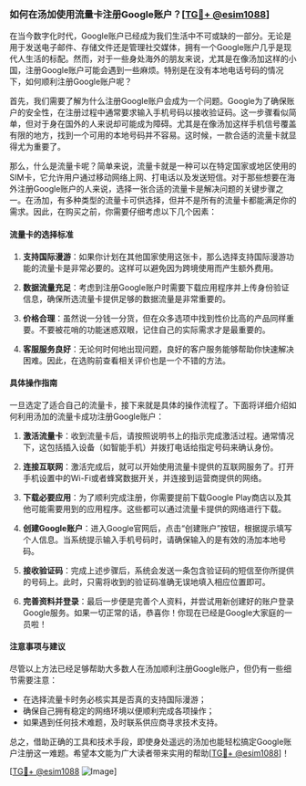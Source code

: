 ### 如何在汤加使用流量卡注册Google账户？[[TG💪+ @esim1088](https://t.me/s/esim1088)]

在当今数字化时代，Google账户已经成为我们生活中不可或缺的一部分。无论是用于发送电子邮件、存储文件还是管理社交媒体，拥有一个Google账户几乎是现代人生活的标配。然而，对于一些身处海外的朋友来说，尤其是在像汤加这样的小国，注册Google账户可能会遇到一些麻烦。特别是在没有本地电话号码的情况下，如何顺利注册Google账户呢？

首先，我们需要了解为什么注册Google账户会成为一个问题。Google为了确保账户的安全性，在注册过程中通常要求输入手机号码以接收验证码。这一步骤看似简单，但对于身在国外的人来说却可能成为障碍。尤其是在像汤加这样手机信号覆盖有限的地方，找到一个可用的本地号码并不容易。这时候，一款合适的流量卡就显得尤为重要了。

那么，什么是流量卡呢？简单来说，流量卡就是一种可以在特定国家或地区使用的SIM卡，它允许用户通过移动网络上网、打电话以及发送短信。对于那些想要在海外注册Google账户的人来说，选择一张合适的流量卡是解决问题的关键步骤之一。在汤加，有多种类型的流量卡可供选择，但并不是所有的流量卡都能满足你的需求。因此，在购买之前，你需要仔细考虑以下几个因素：

#### 流量卡的选择标准

1. **支持国际漫游**：如果你计划在其他国家使用这张卡，那么选择支持国际漫游功能的流量卡是非常必要的。这样可以避免因为跨境使用而产生额外费用。
   
2. **数据流量充足**：考虑到注册Google账户时需要下载应用程序并上传身份验证信息，确保所选流量卡提供足够的数据流量是非常重要的。

3. **价格合理**：虽然说一分钱一分货，但在众多选项中找到性价比高的产品同样重要。不要被花哨的功能迷惑双眼，记住自己的实际需求才是最重要的。

4. **客服服务良好**：无论何时何地出现问题，良好的客户服务能够帮助你快速解决困难。因此，在选购前查看相关评价也是一个不错的方法。

#### 具体操作指南

一旦选定了适合自己的流量卡，接下来就是具体的操作流程了。下面将详细介绍如何利用汤加的流量卡成功注册Google账户：

1. **激活流量卡**：收到流量卡后，请按照说明书上的指示完成激活过程。通常情况下，这包括插入设备（如智能手机）并拨打电话给指定号码来确认身份。

2. **连接互联网**：激活完成后，就可以开始使用流量卡提供的互联网服务了。打开手机设置中的Wi-Fi或者蜂窝数据开关，并连接到运营商提供的网络。

3. **下载必要应用**：为了顺利完成注册，你需要提前下载Google Play商店以及其他可能需要用到的应用程序。这些都可以通过流量卡提供的网络进行下载。

4. **创建Google账户**：进入Google官网后，点击“创建账户”按钮，根据提示填写个人信息。当系统提示输入手机号码时，请确保输入的是有效的汤加本地号码。

5. **接收验证码**：完成上述步骤后，系统会发送一条包含验证码的短信至你所提供的号码上。此时，只需将收到的验证码准确无误地填入相应位置即可。

6. **完善资料并登录**：最后一步便是完善个人资料，并尝试用新创建好的账户登录Google服务。如果一切正常的话，恭喜你！你现在已经是Google大家庭的一员啦！

#### 注意事项与建议

尽管以上方法已经足够帮助大多数人在汤加顺利注册Google账户，但仍有一些细节需要注意：

- 在选择流量卡时务必核实其是否真的支持国际漫游；
- 确保自己拥有稳定的网络环境以便顺利完成各项操作；
- 如果遇到任何技术难题，及时联系供应商寻求技术支持。

总之，借助正确的工具和技术手段，即使身处遥远的汤加也能轻松搞定Google账户注册这一难题。希望本文能为广大读者带来实用的帮助[[TG💪+ @esim1088](https://t.me/s/esim1088)]！

[[TG💪+ @esim1088](https://t.me/s/esim1088) ![Image](https://i.postimg.cc/4NQfJmqS/Snipaste-2025-05-13-00-14-12.png)]